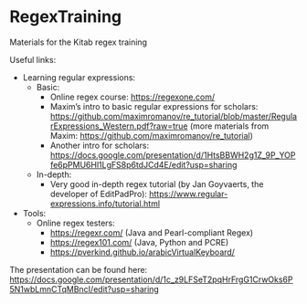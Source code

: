 # RegexTraining
Materials for the Kitab regex training

Useful links: 
* Learning regular expressions: 
  - Basic: 
    + Online regex course: https://regexone.com/
    + Maxim’s intro to basic regular expressions for scholars: https://github.com/maximromanov/re_tutorial/blob/master/RegularExpressions_Western.pdf?raw=true (more materials from Maxim: https://github.com/maximromanov/re_tutorial)
    + Another intro for scholars: https://docs.google.com/presentation/d/1HtsBBWH2g1Z_9P_YOPfe6pPMU6Hl1LgFS8p6tdJCd4E/edit?usp=sharing 
  - In-depth: 
    + Very good in-depth regex tutorial (by Jan Goyvaerts, the developer of EditPadPro): https://www.regular-expressions.info/tutorial.html
* Tools: 
  - Online regex testers: 
    + https://regexr.com/ (Java and Pearl-compliant Regex)
    + https://regex101.com/ (Java, Python and PCRE)
    + https://pverkind.github.io/arabicVirtualKeyboard/

The presentation can be found here: https://docs.google.com/presentation/d/1c_z9LFSeT2pqHrFrgG1CrwOks6P5N1wbLmnCTqMBncI/edit?usp=sharing